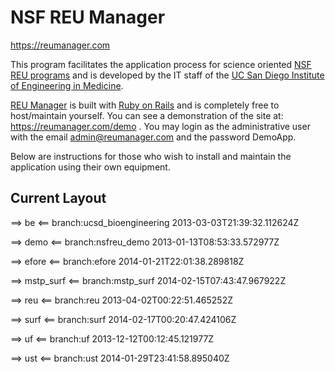 NSF REU Manager
==========
https://reumanager.com

This program facilitates the application process for science oriented [NSF REU programs](http://www.nsf.gov/crssprgm/reu/) and is developed by the IT staff of the [UC San Diego Institute of Engineering in Medicine](https://iem.ucsd.edu/).

[REU Manager](https://reumanager.com) is built with [Ruby on Rails](http://rubyonrails.org/) and is completely free to host/maintain yourself.   You can see a demonstration of the site at: https://reumanager.com/demo .  You may login as the administrative user with the email admin@reumanager.com and the password DemoApp.

Below are instructions for those who wish to install and maintain the application using their own equipment.




## Current Layout

==> be <==
branch:ucsd_bioengineering
2013-03-03T21:39:32.112624Z

==> demo <==
branch:nsfreu_demo
2013-01-13T08:53:33.572977Z

==> efore <==
branch:efore
2014-01-21T22:01:38.289818Z

==> mstp_surf <==
branch:mstp_surf
2014-02-15T07:43:47.967922Z

==> reu <==
branch:reu
2013-04-02T00:22:51.465252Z

==> surf <==
branch:surf
2014-02-17T00:20:47.424106Z

==> uf <==
branch:uf
2013-12-12T00:12:45.121977Z

==> ust <==
branch:ust
2014-01-29T23:41:58.895040Z
